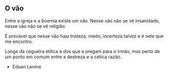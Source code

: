 ## O vão
Entre a igreja e a boemia
existe um vão.
Nesse vão não se vê insanidade,
nesse vão não se vê religião.

É provável que nesse vão
haja tristeza, medo,
incerteza talvez
e é nele que me encontro.

Longe da cegueira etílica
e dos que a pregam para o irmão,
mas perto de um ponto em comum
entre a destreza e a cética razão.

- Eduan Lenine